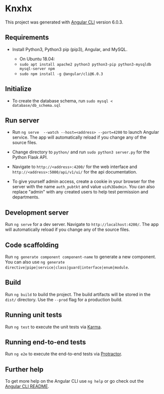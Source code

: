 # Knxhx

This project was generated with [Angular CLI](https://github.com/angular/angular-cli) version 6.0.3.

## Requirements

- Install Python3, Python3 pip (pip3), Angular, and MySQL.

    - On Ubuntu 18.04:
    - `sudo apt install apache2 python3 python3-pip python3-mysqldb mysql-server npm`
    - `sudo npm install -g @angular/cli@6.0.3`

## Initialize

- To create the database schema, run `sudo mysql < database/db_schema.sql`

## Run server

- Run `ng serve  --watch --host=<address> --port=4200` to launch Angular service. The app will automatically reload if you change any of the source files.

- Change directory to `python/` and run `sudo python3 server.py` for the Python Flask API.

- Navigate to `http://<address>:4200/` for the web interface and `http://<address>:5000/api/v1/ui/` for the api documentation.

- To give yourself admin access, create a cookie in your browser for the server with the name `auth_pubtkt` and value `uid%3Dadmin`. You can also replace "admin" with any created users to help test permission and departments.
## Development server

Run `ng serve` for a dev server. Navigate to `http://localhost:4200/`. The app will automatically reload if you change any of the source files.

## Code scaffolding

Run `ng generate component component-name` to generate a new component. You can also use `ng generate directive|pipe|service|class|guard|interface|enum|module`.

## Build

Run `ng build` to build the project. The build artifacts will be stored in the `dist/` directory. Use the `--prod` flag for a production build.

## Running unit tests

Run `ng test` to execute the unit tests via [Karma](https://karma-runner.github.io).

## Running end-to-end tests

Run `ng e2e` to execute the end-to-end tests via [Protractor](http://www.protractortest.org/).

## Further help

To get more help on the Angular CLI use `ng help` or go check out the [Angular CLI README](https://github.com/angular/angular-cli/blob/master/README.md).
